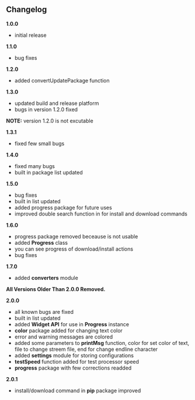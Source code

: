 Changelog
---------

**1.0.0**

 * initial release

**1.1.0**

 * bug fixes

**1.2.0**

 * added convertUpdatePackage function

**1.3.0**

 * updated build and release platform
 * bugs in version 1.2.0 fixed

  **NOTE:** version 1.2.0 is not excutable

**1.3.1**

 * fixed few small bugs

**1.4.0**

 * fixed many bugs
 * built in package list updated

**1.5.0**

 * bug fixes
 * built in list updated
 * added progress package for future uses
 * improved double search function in for install and download commands

**1.6.0**

 * progress package removed beceause is not usable
 * added **Progress** class
 * you can see progress of download/install actions
 * bug fixes

**1.7.0**

 * added **converters** module

**All Versions Older Than 2.0.0 Removed.**

**2.0.0**

 * all known bugs are fixed
 * built in list updated
 * added **Widget API** for use in **Progress** instance
 * **color** package added for changing text color
 * error and warning messages are colored
 * added some parameters to **printMsg** function, color for set color of text, file to change streem file, end for change endline character
 * added **settings** module for storing configurations
 * **testSpeed** function added for test processor speed
 * **progress** package with few corrections readded

**2.0.1**

 * install/download command in **pip** package improved